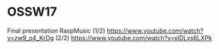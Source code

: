 # OSSW17
Final presentation
RaspMusic
(1/2) https://www.youtube.com/watch?v=zw9_o4_KrDg
(2/2) https://www.youtube.com/watch?v=xIDLxs6LXPk
